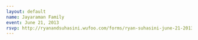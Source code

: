 ```yaml
---
layout: default
name: Jayaraman Family
event: June 21, 2013
rsvp: http://ryanandsuhasini.wufoo.com/forms/ryan-suhasini-june-21-2013/
---
```

